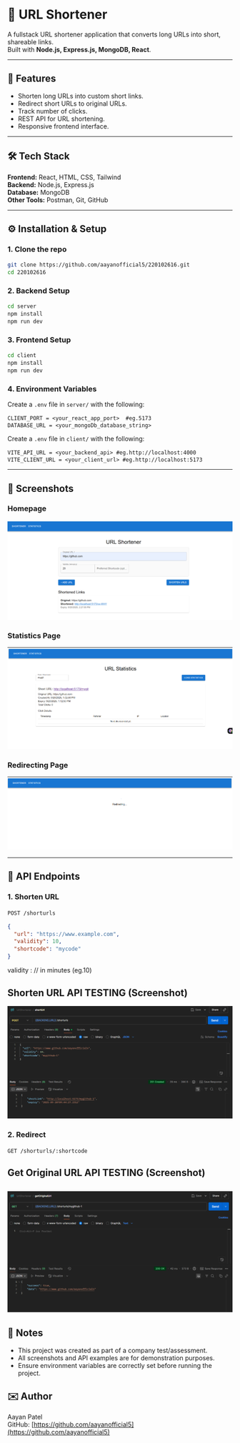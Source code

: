 # 🔗 URL Shortener

A fullstack URL shortener application that converts long URLs into short, shareable links.  
Built with **Node.js, Express.js, MongoDB, React**.

---

## 🚀 Features
- Shorten long URLs into custom short links.
- Redirect short URLs to original URLs.
- Track number of clicks.
- REST API for URL shortening.
- Responsive frontend interface.

---

## 🛠️ Tech Stack
**Frontend:** React, HTML, CSS, Tailwind  
**Backend:** Node.js, Express.js  
**Database:** MongoDB  
**Other Tools:** Postman, Git, GitHub  

---

## ⚙️ Installation & Setup

### 1. Clone the repo
```bash
git clone https://github.com/aayanofficial5/220102616.git
cd 220102616
```

### 2. Backend Setup
```bash
cd server
npm install
npm run dev
```

### 3. Frontend Setup
```bash
cd client
npm install
npm run dev
```

### 4. Environment Variables
Create a `.env` file in `server/` with the following:
```
CLIENT_PORT = <your_react_app_port>  #eg.5173 
DATABASE_URL = <your_mongoDb_database_string>
```

Create a `.env` file in `client/` with the following:
```
VITE_API_URL = <your_backend_api> #eg.http://localhost:4000 
VITE_CLIENT_URL = <your_client_url> #eg.http://localhost:5173
```
---

## 📸 Screenshots

### Homepage
![Homepage](./client/src/assets/homePage.png)

### Statistics Page
![Statistics Page](./client/src/assets/statisticsPage.png)

### Redirecting Page
![Redirecting Page](./client/src/assets/redirectingPage.png)

---

## 📡 API Endpoints

### 1. Shorten URL
`POST /shorturls`
```json
{
  "url": "https://www.example.com",
  "validity": 10,
  "shortcode": "mycode"
}
```
validity : // in minutes (eg.10)

## Shorten URL API TESTING (Screenshot)
![Shorten URL API TESTING](./client/src/assets/postRouteCheck.png)

### 2. Redirect
`GET /shorturls/:shortcode`

## Get Original URL API TESTING (Screenshot)
![Get Original URL API TESTING](./client/src/assets/getRouteCheck.png)
---

## 📌 Notes
- This project was created as part of a company test/assessment.
- All screenshots and API examples are for demonstration purposes.
- Ensure environment variables are correctly set before running the project.

## ✉️ Author
Aayan Patel  
GitHub: [https://github.com/aayanofficial5](https://github.com/aayanofficial5)
